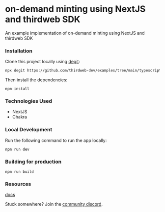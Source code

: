 # on-demand minting using NextJS and thirdweb SDK

An example implementation of on-demand minting using NextJS and thirdweb SDK

### Installation

Clone this project locally using [degit](https://npmjs.org/package/degit):

```bash
npx degit https://github.com/thirdweb-dev/examples/tree/main/typescript/on-demand-minting
```

Then install the dependencies:

```
npm install
```


### Technologies Used
 - NextJS
 - Chakra

### Local Development



Run the following command to run the app locally:

```
npm run dev
```


### Building for production



```
npm run build
```

### Resources

[docs](https://docs.thirdweb.com/react)


Stuck somewhere? Join the [community discord](https://discord.gg/thirdweb).